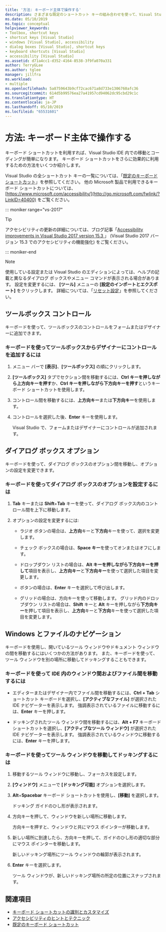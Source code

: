 ```yaml
---
title: '方法: キーボード主体で操作する'
description: さまざまな既定のショートカット キーの組み合わせを使って、Visual Studio 統合開発環境 (IDE) 内で移動やコーディングを簡単に行う方法について説明します。
ms.date: 05/10/2019
ms.topic: conceptual
helpviewer_keywords:
- Toolbox, shortcut keys
- shortcut keys [Visual Studio]
- windows [Visual Studio], accessibility
- dialog boxes [Visual Studio], shortcut keys
- keyboard shortcuts [Visual Studio]
- accessibility [Visual Studio]
ms.assetid: d71a4cc1-d352-4164-8538-3f9fa070a331
author: TerryGLee
ms.author: tglee
manager: jillfra
ms.workload:
- multiple
ms.openlocfilehash: 5a8759643b9cf72cac671a8d733e1306760afc36
ms.sourcegitcommit: 614d5b99576ea27a41957cd94062dc95cbd29c1c
ms.translationtype: HT
ms.contentlocale: ja-JP
ms.lasthandoff: 05/10/2019
ms.locfileid: "65531601"
---
```

# <a name="how-to-use-the-keyboard-exclusively"></a>方法: キーボード主体で操作する

キーボード ショートカットを利用すれば、Visual Studio IDE 内での移動とコーディングが簡単になります。 キーボード ショートカットをさらに効果的に利用するための方法をいくつか紹介します。

Visual Studio の全ショートカット キーの一覧については、「[既定のキーボード ショートカット](../../ide/default-keyboard-shortcuts-in-visual-studio.md)」を参照してください。 他の Microsoft 製品で利用できるキーボード ショートカットについては、[https://www.microsoft.com/accessibility/](http://go.microsoft.com/fwlink/?LinkID=40400) をご覧ください。

::: moniker range="vs-2017"

> [!TIP]
> アクセシビリティの更新の詳細については、ブログ記事「[Accessibility improvements in Visual Studio 2017 version 15.3 ](https://devblogs.microsoft.com/visualstudio/accessibility-improvements-in-visual-studio-2017-version-15-3/)」 (Visual Studio 2017 バージョン 15.3 でのアクセシビリティの機能強化) をご覧ください。

::: moniker-end

> [!NOTE]
> 使用している設定または Visual Studio のエディションによっては、ヘルプの記載と異なるダイアログ ボックスやメニュー コマンドが表示される場合があります。 設定を変更するには、 **[ツール]** メニューの **[設定のインポートとエクスポート]** をクリックします。 詳細については、「[リセット設定](../environment-settings.md#reset-settings)」を参照してください。

## <a name="toolbox-controls"></a>ツールボックス コントロール

キーボードを使って、ツールボックスのコントロールをフォームまたはデザイナーに追加できます。

### <a name="to-add-controls-from-the-toolbox-to-a-designer-from-the-keyboard"></a>キーボードを使ってツールボックスからデザイナーにコントロールを追加するには

1. メニュー バーで **[表示]**、**[ツールボックス]** の順にクリックします。

2. **[ツールボックス]** タブでセクション間を移動するには、**Ctrl キーを押しながら上方向キーを押す**か、**Ctrl キーを押しながら下方向キーを押す**というキーボード ショートカットを使用します。

3. コントロール間を移動するには、**上方向キー**または**下方向キー**を使用します。

4. コントロールを選択した後、**Enter** キーを使用します。

   Visual Studio で、フォームまたはデザイナーにコントロールが追加されます。

## <a name="dialog-box-options"></a>ダイアログ ボックス オプション

 キーボードを使って、ダイアログ ボックスのオプション間を移動し、オプションの設定を変更できます。

### <a name="to-set-dialog-box-options-from-the-keyboard"></a>キーボードを使ってダイアログ ボックスのオプションを設定するには

1. **Tab** キーまたは **Shift**+**Tab** キーを使って、ダイアログ ボックス内のコントロール間を上下に移動します。

2. オプションの設定を変更するには:

    - ラジオ ボタンの場合は、**上方向**キーと**下方向**キーを使って、選択を変更します。

    - チェック ボックスの場合は、**Space キー**を使ってオンまたはオフにします。

    - ドロップダウン リストの場合は、**Alt キーを押しながら下方向キーを押して**項目を表示し、**上方向キー**と**下方向キー**を使って選択した項目を変更します。

    - ボタンの場合は、**Enter** キーを選択して呼び出します。

    - グリッドの場合は、方向キーを使って移動します。 グリッド内のドロップダウン リストの場合は、**Shift** キーと **Alt** キーを押しながら**下方向キー**を押して項目を表示し、**上方向**キーと**下方向**キーを使って選択した項目を変更します。

## <a name="window-and-file-navigation"></a>Windows とファイルのナビゲーション

キーボードを使用し、開いているツール ウィンドウやドキュメント ウィンドウの間を移動するにはいくつかの方法があります。 また、キーボードを使って、ツール ウィンドウを別の場所に移動してドッキングすることもできます。

### <a name="to-navigate-among-windows-and-files-in-the-ide-from-the-keyboard"></a>キーボードを使って IDE 内のウィンドウ間およびファイル間を移動するには

- エディターまたはデザイナー内でファイル間を移動するには、**Ctrl + Tab** ショートカット キーボードを選択し、**[アクティブなファイル]** が選択された IDE ナビゲーターを表示します。 強調表示されているファイルに移動するには、**Enter** キーを押します。

- ドッキングされたツール ウィンドウ間を移動するには、**Alt + F7** キーボード ショートカットを選択し、**[アクティブなツール ウィンドウ]** が選択された IDE ナビゲーターを表示します。 強調表示されているウィンドウに移動するには、**Enter** キーを押します。

### <a name="to-move-and-dock-tool-windows-from-the-keyboard"></a>キーボードを使ってツール ウィンドウを移動してドッキングするには

1. 移動するツール ウィンドウに移動し、フォーカスを設定します。

2. **[ウィンドウ]** メニューで **[ドッキング可能]** オプションを選択します。

3. **Alt**+**Spacebar** キーボード ショートカットを使用し、**[移動]** を選択します。

     ドッキング ガイドのひし形が表示されます。

4. 方向キーを押して、ウィンドウを新しい場所に移動します。

     方向キーを押すと、ウィンドウと共にマウス ポインターが移動します。

5. 新しい場所に到達したら、方向キーを押して、ガイドのひし形の適切な部分にマウス ポインターを移動します。

     新しいドッキング場所にツール ウィンドウの輪郭が表示されます。

6. **Enter** キーを選択します。

     ツール ウィンドウが、新しいドッキング場所の所定の位置にスナップされます。

## <a name="see-also"></a>関連項目

* [キーボード ショートカットの識別とカスタマイズ](../../ide/identifying-and-customizing-keyboard-shortcuts-in-visual-studio.md)
* [アクセシビリティのヒントとテクニック](../../ide/reference/accessibility-tips-and-tricks.md)
* [既定のキーボード ショートカット](../../ide/default-keyboard-shortcuts-in-visual-studio.md)
